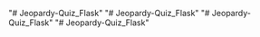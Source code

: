 "# Jeopardy-Quiz_Flask" 
"# Jeopardy-Quiz_Flask" 
"# Jeopardy-Quiz_Flask" 
"# Jeopardy-Quiz_Flask" 
